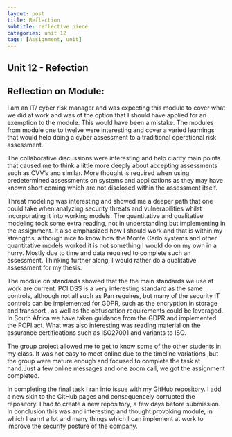 ```yaml
---
layout: post
title: Reflection
subtitle: reflective piece
categories: unit 12
tags: [Assignment, unit]
---
```


## Unit 12  - Refection 

<H2>Reflection on Module: </H2>

<p>I am an IT/ cyber risk manager and was expecting this module to cover what we did at work and was of the option that I should have applied for an exemption to the module.  This would have been a mistake. The modules from module one  to twelve were interesting and cover a varied learnings that would help doing a cyber assessment to a traditional operational risk assessment.</p>
<p>The collaborative discussions were interesting and help clarify main points that caused me to think a little more deeply about accepting assessments such as CVV’s and similar. More thought is required when using predetermined assessments on systems and applications as they may have known short coming which are not disclosed within the  assessment itself.</p>
<p>Threat modeling was interesting and showed me a deeper path that one could take when analyzing security threats and vulnerabilities whilst incorporating it into working models. The quantitative and qualitative modeling took some extra reading, not in understanding but implementing in the assignment. It also emphasized how I should work and that is within my strengths, although nice to know how the Monte Carlo systems and other quantitative models worked it is not something I would do on my own in a hurry. Mostly due to time and data required to complete such an assessment. Thinking further along, I would rather do a qualitative assessment for my thesis.</p>
<p>The module on standards showed that the the main standards we use at work are current. PCI DSS is a very interesting  standard as the same controls, although not all such as Pan requires, but many of the security IT controls can be implemented for GDPR, such as the encryption in storage and transport , as well as the obfuscation requirements could be leveraged. In South Africa we have taken guidance from the GDPR and implemented the POPI act. What was also interesting was reading material on the assurance certifications such as ISO27001 and variants to ISO.</p>
<p>The group project allowed me to get to know some of the other students in my class. It was not easy to meet online due to the timeline variations ,but the group were mature enough and focused  to complete the task at hand.Just a few online messages and one zoom call, we got the assignment completed.</p>
<p>
In completing the final task I ran into issue with my GitHub repository. I add a new skin to the GitHub pages and consequencely corrupted the repository. I had to create a new repository, a few days before submission. 
In conclusion this was and interesting and thought provoking module, in which I earnt a lot and many things which I can implement at work to improve the security posture of the company.</p>

